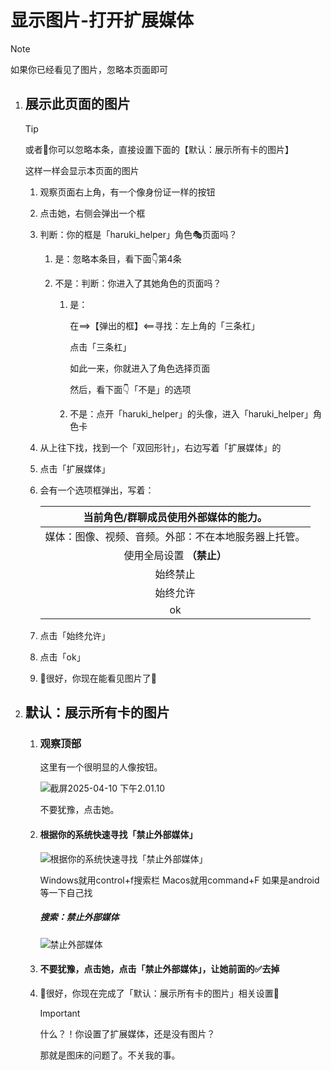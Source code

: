 # 显示图片-打开扩展媒体

> [!NOTE]
>
> 如果你已经看见了图片，忽略本页面即可

1. ## 展示此页面的图片

   > [!TIP]
   >
   > 或者🤔你可以忽略本条，直接设置下面的【默认：展示所有卡的图片】
   >
   > 这样一样会显示本页面的图片

   1. 观察页面右上角，有一个像身份证一样的按钮

   2. 点击她，右侧会弹出一个框

   3. 判断：你的框是「haruki_helper」角色🎭页面吗？

      1. 是：忽略本条目，看下面👇第4条

      2. 不是：判断：你进入了其她角色的页面吗？

          1. 是：

             在==>【弹出的框】<==寻找：左上角的「三条杠」

             点击「三条杠」<!--她在锁🔒的下面-->

             如此一来，你就进入了角色选择页面

             然后，看下面👇「不是」的选项

          2. 不是：点开「haruki_helper」的头像，进入「haruki_helper」角色卡

   4. 从上往下找，找到一个「双回形针」，右边写着「扩展媒体」的<!--她在标签和一只眼下面-->

   5. 点击「扩展媒体」

   6. 会有一个选项框弹出，写着：

      |        当前角色/群聊成员使用外部媒体的能力。         |
      | :--------------------------------------------------: |
      | 媒体：图像、视频、音频。外部：不在本地服务器上托管。 |
      |              使用全局设置 **（禁止）**               |
      |                       始终禁止                       |
      |                       始终允许                       |
      |                          ok                          |

   7. 点击「始终允许」

   8. 点击「ok」

   9. 🎉很好，你现在能看见图片了🎉

2. ## 默认：展示所有卡的图片

   1. ### 观察顶部

      这里有一个很明显的人像按钮。

      ![截屏2025-04-10 下午2.01.10](https://picmine.oss-cn-hangzhou.aliyuncs.com/img/202504101519321.png "截屏2025-04-10 下午2.01.10")

      不要犹豫，点击她。

   2. #### 根据你的系统快速寻找「禁止外部媒体」

      ![根据你的系统快速寻找「禁止外部媒体」](https://picmine.oss-cn-hangzhou.aliyuncs.com/img/202504101523052.png "根据你的系统快速寻找「禁止外部媒体」")

      Windows就用control+f搜索栏
      Macos就用command+F
      如果是android等一下自己找<!--使用浏览器的搜索更能或许可以？我没试过。如果因此退出了「用户设置」界面，你自己点回来-->

      ##### 搜索：禁止外部媒体

      ![禁止外部媒体](https://picmine.oss-cn-hangzhou.aliyuncs.com/img/202504101524125.png "禁止外部媒体")

   3. #### 不要犹豫，点击她，点击「禁止外部媒体」，让她前面的✅去掉

   4. 🎉很好，你现在完成了「默认：展示所有卡的图片」相关设置🎉

      > [!IMPORTANT]
      >
      > 什么？！你设置了扩展媒体，还是没有图片？
      >
      > 那就是图床的问题了。不关我的事。
